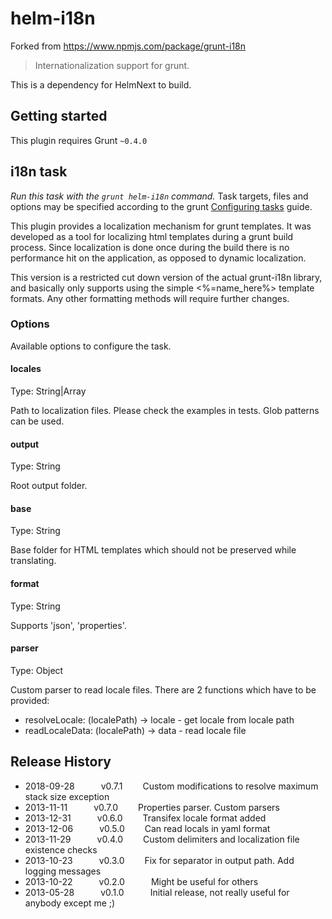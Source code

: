 # helm-i18n 
Forked from https://www.npmjs.com/package/grunt-i18n
> Internationalization support for grunt.

This is a dependency for HelmNext to build.

## Getting started
This plugin requires Grunt `~0.4.0`

## i18n task
_Run this task with the `grunt helm-i18n` command._
Task targets, files and options may be specified according to the grunt [Configuring tasks](http://gruntjs.com/configuring-tasks) guide.

This plugin provides a localization mechanism for grunt templates. It was developed as a tool for localizing html templates during a grunt build process. Since localization is done once during the build there is no performance hit on the application, as opposed to dynamic localization.

This version is a restricted cut down version of the actual grunt-i18n library, and basically only supports using the
simple <%=name_here%> template formats. Any other formatting methods will require further changes.

### Options
Available options to configure the task.

#### locales
Type: String|Array

Path to localization files. Please check the examples in tests. Glob patterns can be used.

#### output
Type: String

Root output folder.

#### base
Type: String

Base folder for HTML templates which should not be preserved while translating. 

#### format
Type: String

Supports 'json', 'properties'.

#### parser
Type: Object

Custom parser to read locale files. There are 2 functions which have to be provided:

* resolveLocale: (localePath) -> locale - get locale from locale path
* readLocaleData: (localePath) -> data - read locale file

## Release History
* 2018-09-28   v0.7.1   Custom modifications to resolve maximum stack size exception
* 2013-11-11   v0.7.0   Properties parser. Custom parsers
* 2013-12-31   v0.6.0   Transifex locale format added
* 2013-12-06   v0.5.0   Can read locals in yaml format
* 2013-11-29   v0.4.0   Custom delimiters and localization file existence checks
* 2013-10-23   v0.3.0   Fix for separator in output path. Add logging messages
* 2013-10-22   v0.2.0   Might be useful for others
* 2013-05-28   v0.1.0   Initial release, not really useful for anybody except me ;)

